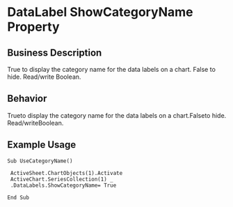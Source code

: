 # DataLabel ShowCategoryName Property

## Business Description
True to display the category name for the data labels on a chart. False to hide. Read/write Boolean.

## Behavior
Trueto display the category name for the data labels on a chart.Falseto hide. Read/writeBoolean.

## Example Usage
```vba
Sub UseCategoryName() 
 
 ActiveSheet.ChartObjects(1).Activate 
 ActiveChart.SeriesCollection(1) _ 
 .DataLabels.ShowCategoryName= True 
 
End Sub
```